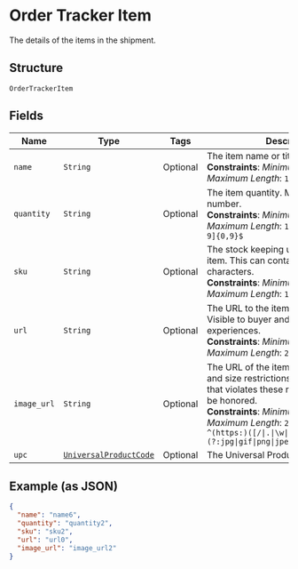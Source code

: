 
# Order Tracker Item

The details of the items in the shipment.

## Structure

`OrderTrackerItem`

## Fields

| Name | Type | Tags | Description |
|  --- | --- | --- | --- |
| `name` | `String` | Optional | The item name or title.<br>**Constraints**: *Minimum Length*: `1`, *Maximum Length*: `127` |
| `quantity` | `String` | Optional | The item quantity. Must be a whole number.<br>**Constraints**: *Minimum Length*: `1`, *Maximum Length*: `10`, *Pattern*: `^[1-9][0-9]{0,9}$` |
| `sku` | `String` | Optional | The stock keeping unit (SKU) for the item. This can contain unicode characters.<br>**Constraints**: *Minimum Length*: `1`, *Maximum Length*: `127` |
| `url` | `String` | Optional | The URL to the item being purchased. Visible to buyer and used in buyer experiences.<br>**Constraints**: *Minimum Length*: `1`, *Maximum Length*: `2048` |
| `image_url` | `String` | Optional | The URL of the item's image. File type and size restrictions apply. An image that violates these restrictions will not be honored.<br>**Constraints**: *Minimum Length*: `1`, *Maximum Length*: `2048`, *Pattern*: `^(https:)([/\|.\|\w\|\s\|-])*\.(?:jpg\|gif\|png\|jpeg\|JPG\|GIF\|PNG\|JPEG)` |
| `upc` | [`UniversalProductCode`](../../doc/models/universal-product-code.md) | Optional | The Universal Product Code of the item. |

## Example (as JSON)

```json
{
  "name": "name6",
  "quantity": "quantity2",
  "sku": "sku2",
  "url": "url0",
  "image_url": "image_url2"
}
```

